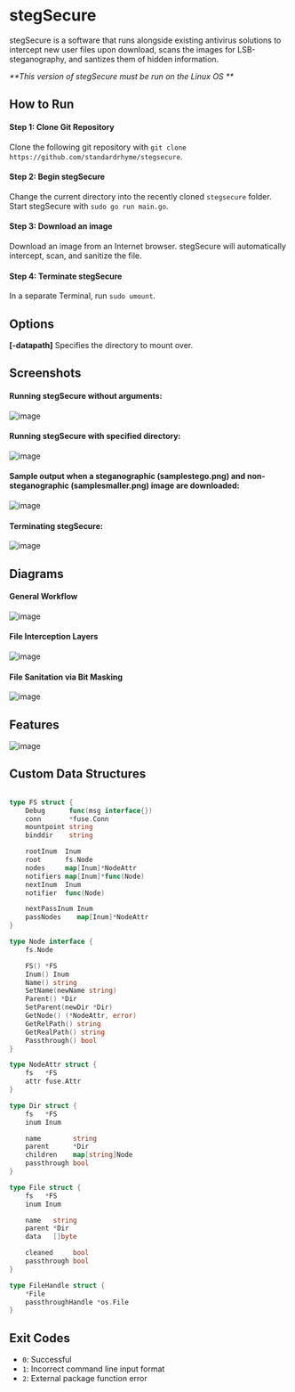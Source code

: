 # stegSecure

stegSecure is a software that runs alongside existing antivirus solutions to intercept new user files upon download, scans the images for 
LSB-steganography, and santizes them of hidden information.

_**This version of stegSecure must be run on the Linux OS **_

## How to Run 
#### Step 1: Clone Git Repository
Clone the following git repository with `git clone https://github.com/standardrhyme/stegsecure`.

#### Step 2: Begin stegSecure 
Change the current directory into the recently cloned `stegsecure` folder. Start stegSecure with `sudo go run main.go`.

#### Step 3: Download an image 
Download an image from an Internet browser. stegSecure will automatically intercept, scan, and sanitize the file.

#### Step 4: Terminate stegSecure
In a separate Terminal, run `sudo umount`. 

## Options

**[-datapath]**
Specifies the directory to mount over.

## Screenshots

#### Running stegSecure without arguments:
![image](https://user-images.githubusercontent.com/15258611/146490512-059e2f48-a331-49b0-9e8b-5bcb0b29b063.png)

#### Running stegSecure with specified directory: 
![image](https://user-images.githubusercontent.com/15258611/146490285-fa9c339a-05b1-45e5-8569-bfd2281752a2.png)

#### Sample output when a steganographic (samplestego.png) and non-steganographic (samplesmaller.png) image are downloaded:
![image](https://user-images.githubusercontent.com/15258611/146494555-9c62a62f-d306-4aaa-ba48-3c64d74af7d9.png)

#### Terminating stegSecure:
![image](https://user-images.githubusercontent.com/15258611/146494836-0a66799e-32ac-4c9d-a0a9-e6da790da00c.png)


## Diagrams

#### General Workflow
![image](https://user-images.githubusercontent.com/15258611/146490879-f082af56-f9eb-4796-a78e-4132164469ba.png)

#### File Interception Layers
![image](https://user-images.githubusercontent.com/15258611/146491332-b8787b4d-27c8-4314-a511-b8d13567b77e.png)

#### File Sanitation via Bit Masking
![image](https://user-images.githubusercontent.com/15258611/146491529-186164d2-1f7c-4061-b92d-b556101fcb94.png)


## Features
![image](https://user-images.githubusercontent.com/15258611/146491151-80a38b3f-a729-4902-837d-90a2defa54bb.png)


## Custom Data Structures
```go

type FS struct {
	Debug      func(msg interface{})
	conn       *fuse.Conn
	mountpoint string
	binddir    string

	rootInum  Inum
	root      fs.Node
	nodes     map[Inum]*NodeAttr
	notifiers map[Inum]*func(Node)
	nextInum  Inum
	notifier  func(Node)

	nextPassInum Inum
	passNodes    map[Inum]*NodeAttr
}

type Node interface {
	fs.Node

	FS() *FS
	Inum() Inum
	Name() string
	SetName(newName string)
	Parent() *Dir
	SetParent(newDir *Dir)
	GetNode() (*NodeAttr, error)
	GetRelPath() string
	GetRealPath() string
	Passthrough() bool
}

type NodeAttr struct {
	fs   *FS
	attr fuse.Attr
}

type Dir struct {
	fs   *FS
	inum Inum

	name        string
	parent      *Dir
	children    map[string]Node
	passthrough bool
}

type File struct {
	fs   *FS
	inum Inum

	name   string
	parent *Dir
	data   []byte

	cleaned     bool
	passthrough bool
}

type FileHandle struct {
	*File
	passthroughHandle *os.File
}
```
## Exit Codes 
- `0`: Successful
- `1`: Incorrect command line input format
- `2`: External package function error

